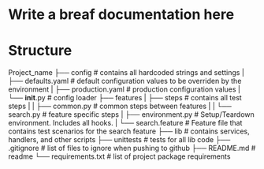 # Write a breaf documentation here

# Structure

Project_name
├── config # contains all hardcoded strings and settings
|   ├── defaults.yaml # default configuration values to be overriden by the environment
|   ├── production.yaml # production configuration values
|   └── __init__.py # config loader
├── features
|   ├── steps # contains all test steps
|   |   ├── common.py # common steps between features
|   |   └── search.py # feature specific steps
|   ├── environment.py # Setup/Teardown environment. Includes all hooks.
|   └── search.feature # Feature file that contains test scenarios for the search feature
├── lib # contains services, handlers, and other scripts
├── unittests # tests for all lib code
├── .gitignore # list of files to ignore when pushing to github
├── README.md # readme
└── requirements.txt # list of project package requirements